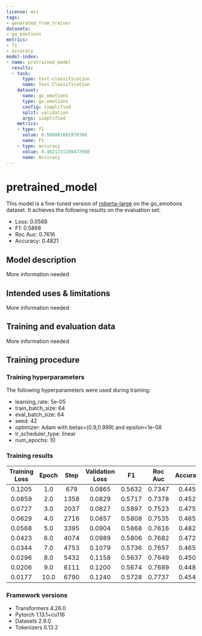 ```yaml
---
license: mit
tags:
- generated_from_trainer
datasets:
- go_emotions
metrics:
- f1
- accuracy
model-index:
- name: pretrained_model
  results:
  - task:
      type: text-classification
      name: Text Classification
    dataset:
      name: go_emotions
      type: go_emotions
      config: simplified
      split: validation
      args: simplified
    metrics:
    - type: f1
      value: 0.586801681970308
      name: F1
    - type: accuracy
      value: 0.4821231109472908
      name: Accuracy
---
```


<!-- This model card has been generated automatically according to the information the Trainer had access to. You
should probably proofread and complete it, then remove this comment. -->

# pretrained_model

This model is a fine-tuned version of [roberta-large](https://huggingface.co/roberta-large) on the go_emotions dataset.
It achieves the following results on the evaluation set:
- Loss: 0.0568
- F1: 0.5868
- Roc Auc: 0.7616
- Accuracy: 0.4821

## Model description

More information needed

## Intended uses & limitations

More information needed

## Training and evaluation data

More information needed

## Training procedure

### Training hyperparameters

The following hyperparameters were used during training:
- learning_rate: 5e-05
- train_batch_size: 64
- eval_batch_size: 64
- seed: 42
- optimizer: Adam with betas=(0.9,0.999) and epsilon=1e-08
- lr_scheduler_type: linear
- num_epochs: 10

### Training results

| Training Loss | Epoch | Step | Validation Loss | F1     | Roc Auc | Accuracy |
|:-------------:|:-----:|:----:|:---------------:|:------:|:-------:|:--------:|
| 0.1205        | 1.0   | 679  | 0.0865          | 0.5632 | 0.7347  | 0.4458   |
| 0.0859        | 2.0   | 1358 | 0.0829          | 0.5717 | 0.7378  | 0.4521   |
| 0.0727        | 3.0   | 2037 | 0.0827          | 0.5897 | 0.7523  | 0.4753   |
| 0.0629        | 4.0   | 2716 | 0.0857          | 0.5808 | 0.7535  | 0.4652   |
| 0.0568        | 5.0   | 3395 | 0.0904          | 0.5868 | 0.7616  | 0.4821   |
| 0.0423        | 6.0   | 4074 | 0.0989          | 0.5806 | 0.7682  | 0.4724   |
| 0.0344        | 7.0   | 4753 | 0.1079          | 0.5736 | 0.7657  | 0.4650   |
| 0.0296        | 8.0   | 5432 | 0.1158          | 0.5637 | 0.7649  | 0.4504   |
| 0.0206        | 9.0   | 6111 | 0.1200          | 0.5674 | 0.7689  | 0.4486   |
| 0.0177        | 10.0  | 6790 | 0.1240          | 0.5728 | 0.7737  | 0.4547   |


### Framework versions

- Transformers 4.26.0
- Pytorch 1.13.1+cu116
- Datasets 2.9.0
- Tokenizers 0.13.2
